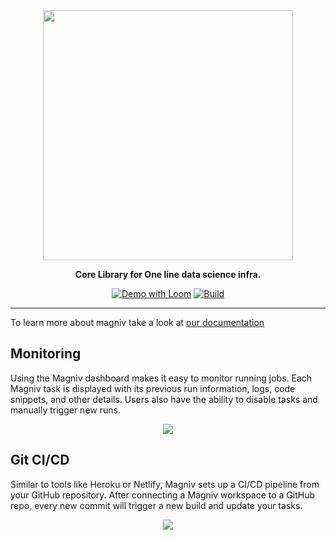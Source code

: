 <div align="center">

<img src="https://www.magniv.io/static/media/textlogo.e9b53078962edf01fb96e8f0eeab7880.svg" width="400px">

**Core Library for One line data science infra.**

<a href="https://www.loom.com/share/320a5e9750904f1da250ce1d4dfcd909"><img alt="Demo with Loom" src="https://img.shields.io/badge/Demo-loom-552586.svg?style=for-the-badge&labelColor=gray"></a>
<a href="https://actions-badge.atrox.dev/MagnivOrg/magniv-core/goto?ref=master"><img alt="Build" src="https://img.shields.io/endpoint.svg?url=https%3A%2F%2Factions-badge.atrox.dev%2FMagnivOrg%2Fmagniv-core%2Fbadge%3Fref%3Dmaster&style=for-the-badge" /></a>

______________________________________________________________________

<div align="left">

To learn more about magniv take a look at [our documentation](https://docs.magniv.io)

## Monitoring

Using the Magniv dashboard makes it easy to monitor running jobs. Each Magniv task is displayed with its previous run information, logs, code snippets, and other details. Users also have the ability to disable tasks and manually trigger new runs.

<div align="center">
  <img src="https://miro.medium.com/max/1160/1*F0JkAaq8e3fKiLj7gZCfzQ.gif" max-height="250px">
</div>

## Git CI/CD

Similar to tools like Heroku or Netlify, Magniv sets up a CI/CD pipeline from your GitHub repository. After connecting a Magniv workspace to a GitHub repo, every new commit will trigger a new build and update your tasks.

<div align="center">
  <img src="https://miro.medium.com/max/1240/1*4xigR6AHkwdB9Jfi779UDA.gif" max-height="250px">
</div>
